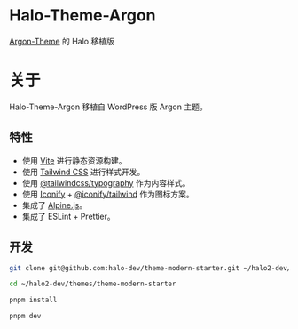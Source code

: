 
# Halo-Theme-Argon

[Argon-Theme](https://github.com/solstice23/argon-theme) 的 Halo 移植版

# 关于

Halo-Theme-Argon 移植自 WordPress 版 Argon 主题。

## 特性

- 使用 [Vite](https://vitejs.dev/) 进行静态资源构建。
- 使用 [Tailwind CSS](https://tailwindcss.com/) 进行样式开发。
- 使用 [@tailwindcss/typography](https://tailwindcss.com/docs/typography-plugin) 作为内容样式。
- 使用 [Iconify](https://iconify.design/) + [@iconify/tailwind](https://iconify.design/docs/usage/css/tailwind/#installation) 作为图标方案。
- 集成了 [Alpine.js](https://alpinejs.dev/)。
- 集成了 ESLint + Prettier。

## 开发

```bash
git clone git@github.com:halo-dev/theme-modern-starter.git ~/halo2-dev/themes/theme-modern-starter
```

```bash
cd ~/halo2-dev/themes/theme-modern-starter
```

```bash
pnpm install 
```

```bash
pnpm dev
```
